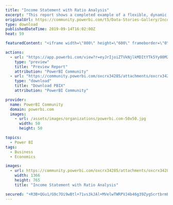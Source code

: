 ```yaml
---
title: "Income Statement with Ratio Analysis"
excerpt: "This report shows a completed example of a flexible, dynamic and attention-focused Income Statement Report. It was built for and demonstrated at the"
originalUrl: https://community.powerbi.com/t5/Data-Stories-Gallery/Income-Statement-with-Ratio-Analysis/m-p/792479
type: download
publishedDateTime: 2019-09-14T16:02:00Z
heat: 59

featuredContent: "<iframe width=\"800\" height=\"600\" frameborder=\"0\" src=\"https://app.powerbi.com/view?r=eyJrIjoiZTVkNjlkMDItYTk5Yy00M2RiLWJmMjYtM2Y4ZWViNDA0NDYyIiwidCI6IjBjNzk5ZDM4LTQ3NjQtNDJiYy1iNGZmLTIzYmViYTljN2ZlMiIsImMiOjh9\"></iframe>"

actions:
  - url: "https://app.powerbi.com/view?r=eyJrIjoiZTVkNjlkMDItYTk5Yy00M2RiLWJmMjYtM2Y4ZWViNDA0NDYyIiwidCI6IjBjNzk5ZDM4LTQ3NjQtNDJiYy1iNGZmLTIzYmViYTljN2ZlMiIsImMiOjh9"
    type: "preview"
    title: "Preview Report"
    attribution: "PowerBI Community"
  - url: "https://community.powerbi.com/oxcrx34285/attachments/oxcrx34285/DataStoriesGallery/2997/2/Income%20Statement.pbix"
    type: "download"
    title: "Download PBIX"
    attribution: "PowerBI Community"

provider:
  name: PowerBI Community
  domain: powerbi.com
  images:
    - url: /assets/images/organizations/powerbi.com-50x50.jpg
      width: 50
      height: 50

topics:
  - Power BI
tags:
  - Business
  - Economics

images:
  - url: https://community.powerbi.com/oxcrx34285/attachments/oxcrx34285/DataStoriesGallery/2997/1/IncomeStatementThumbail.png
    width: 1366
    height: 765
    title: "Income Statement with Ratio Analysis"

secured: "+R3B+QGu1/G9c7Oi9wBtl+71vs3kJAl+MVelwTWRPVJ4b46g39ZygScrtbrmEOf0MZKhjI8kjZJIVPJrsPLNOas41qNLCdRK08qHQerAjY1EPAIlCyOAI1zG7UCQ4YjbVvOgCVP4xRMy5i2QEo8y+ZBU351hr63bSio2YapAf9SBP69ADjp1wZvnzzMYZQHx2sGRTHkAFnMUsBNlLPIxbyw42WcFOOtmCA2p+ds5vfQjbPtELzWw2pIt6YAwFQ3vX3bAnvEIsi04UPn8tSQ77Bq7bUAY3jQ2eev6VVVN7ldCkbyOn/B6Yi/34cjisLtL8Dbj03phpOnR/hksCYwoULlfUEIgdD6nHkgN0dXKFzw7gf/Dy6WU73aslfDczvNsmIyj3V2Yh5Lp66+KADIdoP+tzmR1BLaHR+UC1IvInsg=;peMJKCzoAa+kK0WpkQTrgA=="
---
```


